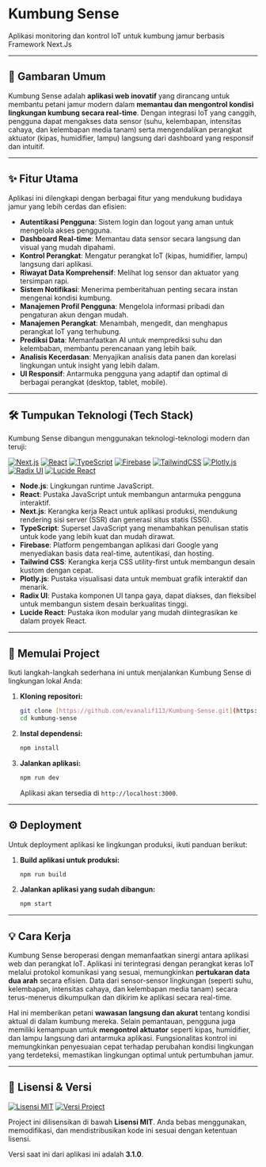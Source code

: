 # Kumbung Sense

Aplikasi monitoring dan kontrol IoT untuk kumbung jamur berbasis Framework Next.Js

---

## 🚀 Gambaran Umum

Kumbung Sense adalah **aplikasi web inovatif** yang dirancang untuk membantu petani jamur modern dalam **memantau dan mengontrol kondisi lingkungan kumbung secara real-time**. Dengan integrasi IoT yang canggih, pengguna dapat mengakses data sensor (suhu, kelembapan, intensitas cahaya, dan kelembapan media tanam) serta mengendalikan perangkat aktuator (kipas, humidifier, lampu) langsung dari dashboard yang responsif dan intuitif.

---

## ✨ Fitur Utama

Aplikasi ini dilengkapi dengan berbagai fitur yang mendukung budidaya jamur yang lebih cerdas dan efisien:

* **Autentikasi Pengguna**: Sistem login dan logout yang aman untuk mengelola akses pengguna.
* **Dashboard Real-time**: Memantau data sensor secara langsung dan visual yang mudah dipahami.
* **Kontrol Perangkat**: Mengatur perangkat IoT (kipas, humidifier, lampu) langsung dari aplikasi.
* **Riwayat Data Komprehensif**: Melihat log sensor dan aktuator yang tersimpan rapi.
* **Sistem Notifikasi**: Menerima pemberitahuan penting secara instan mengenai kondisi kumbung.
* **Manajemen Profil Pengguna**: Mengelola informasi pribadi dan pengaturan akun dengan mudah.
* **Manajemen Perangkat**: Menambah, mengedit, dan menghapus perangkat IoT yang terhubung.
* **Prediksi Data**: Memanfaatkan AI untuk memprediksi suhu dan kelembaban, membantu perencanaan yang lebih baik.
* **Analisis Kecerdasan**: Menyajikan analisis data panen dan korelasi lingkungan untuk insight yang lebih dalam.
* **UI Responsif**: Antarmuka pengguna yang adaptif dan optimal di berbagai perangkat (desktop, tablet, mobile).

---

## 🛠️ Tumpukan Teknologi (Tech Stack)

Kumbung Sense dibangun menggunakan teknologi-teknologi modern dan teruji:

[![Next.js](https://img.shields.io/badge/Next.js-000000?style=for-the-badge&logo=next.js&logoColor=white)](https://nextjs.org/)
[![React](https://img.shields.io/badge/react-%2320232a.svg?style=for-the-badge&logo=react&logoColor=%2361DAFB)](https://reactjs.org/)
[![TypeScript](https://img.shields.io/badge/typescript-%23007ACC.svg?style=for-the-badge&logo=typescript&logoColor=white)](https://www.typescriptlang.org/)
[![Firebase](https://img.shields.io/badge/Firebase-039BE5?style=for-the-badge&logo=Firebase&logoColor=white)](https://firebase.google.com)
[![TailwindCSS](https://img.shields.io/badge/tailwindcss-%2338B2AC.svg?style=for-the-badge&logo=tailwind-css&logoColor=white)](https://tailwindcss.com/)
[![Plotly.js](https://img.shields.io/badge/plotly.js-21C18D?style=for-the-badge&logo=plotly&logoColor=white)](https://plotly.com/javascript/)
[![Radix UI](https://img.shields.io/badge/Radix%20UI-161618?style=for-the-badge&logo=radix-ui&logoColor=white)](https://www.radix-ui.com/)
[![Lucide React](https://img.shields.io/badge/Lucide-2D3748?style=for-the-badge&logo=lucide&logoColor=white)](https://lucide.dev/guide/packages/lucide-react)

* **Node.js**: Lingkungan runtime JavaScript.
* **React**: Pustaka JavaScript untuk membangun antarmuka pengguna interaktif.
* **Next.js**: Kerangka kerja React untuk aplikasi produksi, mendukung rendering sisi server (SSR) dan generasi situs statis (SSG).
* **TypeScript**: Superset JavaScript yang menambahkan penulisan statis untuk kode yang lebih kuat dan mudah dirawat.
* **Firebase**: Platform pengembangan aplikasi dari Google yang menyediakan basis data real-time, autentikasi, dan hosting.
* **Tailwind CSS**: Kerangka kerja CSS utility-first untuk membangun desain kustom dengan cepat.
* **Plotly.js**: Pustaka visualisasi data untuk membuat grafik interaktif dan menarik.
* **Radix UI**: Pustaka komponen UI tanpa gaya, dapat diakses, dan fleksibel untuk membangun sistem desain berkualitas tinggi.
* **Lucide React**: Pustaka ikon modular yang mudah diintegrasikan ke dalam proyek React.

---

## 🚀 Memulai Project

Ikuti langkah-langkah sederhana ini untuk menjalankan Kumbung Sense di lingkungan lokal Anda:

1.  **Kloning repositori:**
    ```bash
    git clone [https://github.com/evanalif113/Kumbung-Sense.git](https://github.com/evanalif113/Kumbung-Sense.git)
    cd kumbung-sense
    ```
2.  **Instal dependensi:**
    ```bash
    npm install
    ```
3.  **Jalankan aplikasi:**
    ```bash
    npm run dev
    ```
    Aplikasi akan tersedia di `http://localhost:3000`.

---

## ⚙️ Deployment

Untuk deployment aplikasi ke lingkungan produksi, ikuti panduan berikut:

1.  **Build aplikasi untuk produksi:**
    ```bash
    npm run build
    ```
2.  **Jalankan aplikasi yang sudah dibangun:**
    ```bash
    npm start
    ```

---

## 💡 Cara Kerja

Kumbung Sense beroperasi dengan memanfaatkan sinergi antara aplikasi web dan perangkat IoT. Aplikasi ini terintegrasi dengan perangkat keras IoT melalui protokol komunikasi yang sesuai, memungkinkan **pertukaran data dua arah** secara efisien. Data dari sensor-sensor lingkungan (seperti suhu, kelembapan, intensitas cahaya, dan kelembapan media tanam) secara terus-menerus dikumpulkan dan dikirim ke aplikasi secara real-time.

Hal ini memberikan petani **wawasan langsung dan akurat** tentang kondisi aktual di dalam kumbung mereka. Selain pemantauan, pengguna juga memiliki kemampuan untuk **mengontrol aktuator** seperti kipas, humidifier, dan lampu langsung dari antarmuka aplikasi. Fungsionalitas kontrol ini memungkinkan penyesuaian cepat terhadap perubahan kondisi lingkungan yang terdeteksi, memastikan lingkungan optimal untuk pertumbuhan jamur.

---

## 📜 Lisensi & Versi

[![Lisensi MIT](https://img.shields.io/badge/License-MIT-blue.svg)](https://opensource.org/licenses/MIT)
[![Versi Project](https://img.shields.io/badge/Version-3.1.0-informational.svg)](https://github.com/evanalif113/Kumbung-Sense)

Project ini dilisensikan di bawah **Lisensi MIT**. Anda bebas menggunakan, memodifikasi, dan mendistribusikan kode ini sesuai dengan ketentuan lisensi.

Versi saat ini dari aplikasi ini adalah **3.1.0**.
